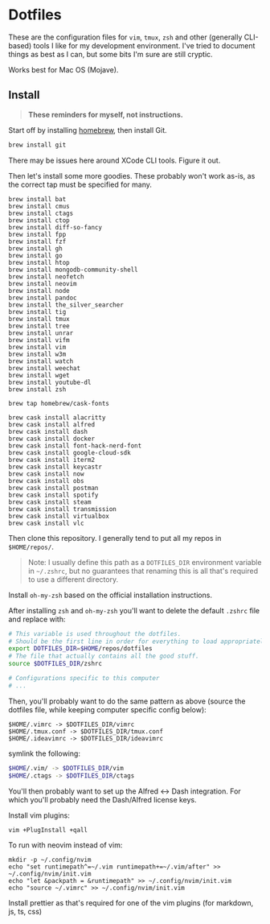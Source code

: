 # Dotfiles

These are the configuration files for `vim`, `tmux`, `zsh` and other (generally CLI-based) tools I like for my development environment.
I've tried to document things as best as I can, but some bits I'm sure are still cryptic.

Works best for Mac OS (Mojave).

## Install

> **These reminders for myself, not instructions.**

Start off by installing [homebrew](https://brew.sh/), then install Git.

```bash
brew install git
```

There may be issues here around XCode CLI tools. Figure it out.

Then let's install some more goodies. These probably won't work as-is, as the correct tap must be specified for many.

```
brew install bat
brew install cmus
brew install ctags
brew install ctop
brew install diff-so-fancy
brew install fpp
brew install fzf
brew install gh
brew install go
brew install htop
brew install mongodb-community-shell
brew install neofetch
brew install neovim
brew install node
brew install pandoc
brew install the_silver_searcher
brew install tig
brew install tmux
brew install tree
brew install unrar
brew install vifm
brew install vim
brew install w3m
brew install watch
brew install weechat
brew install wget
brew install youtube-dl
brew install zsh

brew tap homebrew/cask-fonts

brew cask install alacritty
brew cask install alfred
brew cask install dash
brew cask install docker
brew cask install font-hack-nerd-font
brew cask install google-cloud-sdk
brew cask install iterm2
brew cask install keycastr
brew cask install now
brew cask install obs
brew cask install postman
brew cask install spotify
brew cask install steam
brew cask install transmission
brew cask install virtualbox
brew cask install vlc
```

Then clone this repository.
I generally tend to put all my repos in `$HOME/repos/`.

> Note: I usually define this path as a `DOTFILES_DIR` environment variable in `~/.zshrc`, but no guarantees that renaming this is all that's required to use a different directory.

Install `oh-my-zsh` based on the official installation instructions.

After installing `zsh` and `oh-my-zsh` you'll want to delete the default `.zshrc` file and replace with:

```bash
# This variable is used throughout the dotfiles.
# Should be the first line in order for everything to load appropriately
export DOTFILES_DIR=$HOME/repos/dotfiles
# The file that actually contains all the good stuff.
source $DOTFILES_DIR/zshrc

# Configurations specific to this computer
# ...
```

Then, you'll probably want to do the same pattern as above (source the dotfiles file, while keeping computer specific config below):

```
$HOME/.vimrc -> $DOTFILES_DIR/vimrc
$HOME/.tmux.conf -> $DOTFILES_DIR/tmux.conf
$HOME/.ideavimrc -> $DOTFILES_DIR/ideavimrc
```

symlink the following:

```bash
$HOME/.vim/ -> $DOTFILES_DIR/vim
$HOME/.ctags -> $DOTFILES_DIR/ctags
```

You'll then probably want to set up the Alfred <-> Dash integration.
For which you'll probably need the Dash/Alfred license keys.

Install vim plugins:

```bash
vim +PlugInstall +qall
```

To run with neovim instead of vim:

```
mkdir -p ~/.config/nvim
echo "set runtimepath^=~/.vim runtimepath+=~/.vim/after" >> ~/.config/nvim/init.vim
echo "let &packpath = &runtimepath" >> ~/.config/nvim/init.vim
echo "source ~/.vimrc" >> ~/.config/nvim/init.vim
```

Install prettier as that's required for one of the vim plugins (for markdown, js, ts, css)

